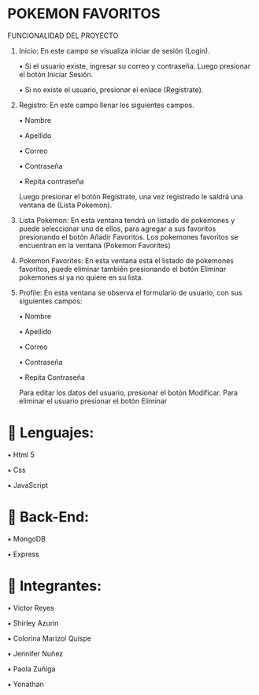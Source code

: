 # POKEMON FAVORITOS

FUNCIONALIDAD DEL PROYECTO
1.	Inicio: En este campo se visualiza iniciar de sesión (Login).

    •	Si el usuario existe, ingresar su correo y contraseña. Luego presionar el botón Iniciar Sesión.

    •	Si no existe el usuario, presionar el enlace (Regístrate).

2.	Registro: En este campo llenar los siguientes campos.

    •	Nombre

    •	Apellido

    •	Correo

    •	Contraseña 

    •	Repita contraseña

    Luego presionar el botón Regístrate, una vez registrado le saldrá una ventana de (Lista Pokemon).

3.	Lista Pokemon: En esta ventana tendrá un listado de pokemones y puede seleccionar uno de ellos, para agregar a sus favoritos presionando el botón Añadir Favoritos. Los pokemones favoritos se encuentran en la ventana (Pokemon Favorites)

4.	Pokemon Favorites: En esta ventana está el listado de pokemones favoritos, puede eliminar también presionando el botón Eliminar pokemones si ya no quiere en su lista.


5.	Profile: En esta ventana se observa el formulario de usuario, con sus siguientes campos:

    •	Nombre 

    •	Apellido

    •	Correo

    •	Contraseña

    •	Repita Contraseña

    Para editar los datos del usuario, presionar el botón Modificar.
    Para eliminar el usuario presionar el botón Eliminar


# 🔘 Lenguajes:

  ▪️ Html 5
  
  ▪️ Css
  
  ▪️ JavaScript

# 🔘 Back-End:

  ▪️ MongoDB
  
  ▪️ Express

# 🔘 Integrantes:

  ▪️ Victor Reyes
  
  ▪️ Shirley Azurin
  
  ▪️ Colorina Marizol Quispe
  
  ▪️ Jennifer Nuñez
  
  ▪️ Paola Zuñiga
  
  ▪️ Yonathan
#
